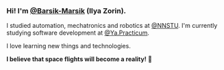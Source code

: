 ### Hi! I'm [@Barsik-Marsik](https://github.com/Barsik-Marsik) (Ilya Zorin).

I studied automation, mechatronics and robotics at [@NNSTU](https://en.nntu.ru/). I'm currently studying software development at [@Ya.Practicum](https://practicum.yandex.com).

I love learning new things and technologies. 

**I believe that space flights will become a reality!** :rocket:

<!--
**Barsik-Marsik/Barsik-Marsik** is a ✨ _special_ ✨ repository because its `README.md` (this file) appears on your GitHub profile.

Here are some ideas to get you started:

- 🔭 I’m currently working on ...
- 🌱 I’m currently learning ...
- 👯 I’m looking to collaborate on ...
- 🤔 I’m looking for help with ...
- 💬 Ask me about ...
- 📫 How to reach me: ...
- 😄 Pronouns: ...
- ⚡ Fun fact: ...
-->
